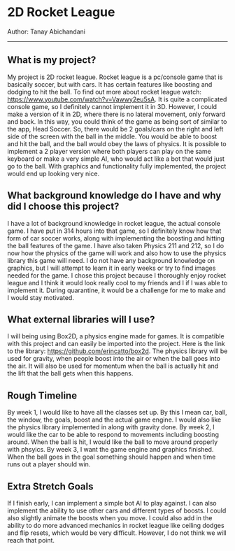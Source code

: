 # 2D Rocket League

Author: Tanay Abichandani

---

## What is my project?

My project is 2D rocket league. Rocket league is a pc/console game that is basically soccer, but with cars. It has certain features like boosting and dodging to hit the ball. To find out more about rocket league watch: https://www.youtube.com/watch?v=Vawwy2eu5sA. It is quite a complicated console game, so I definitely cannot implement it in 3D. However, I could make a version of it in 2D, where there is no lateral movement, only forward and back. In this way, you could think of the game as being sort of similar to the app, Head Soccer. So, there would be 2 goals/cars on the right and left side of the screen with the ball in the middle. You would be able to boost and hit the ball, and the ball would obey the laws of physics. It is possible to implement a 2 player version where both players can play on the same keyboard or make a very simple AI, who would act like a bot that would just go to the ball. With graphics and functionality fully implemented, the project would end up looking very nice.

## What background knowledge do I have and why did I choose this project?

I have a lot of background knowledge in rocket league, the actual console game. I have put in 314 hours into that game, so I definitely know how that form of car soccer works, along with implementing the boosting and hitting the ball features of the game. I have also taken Physics 211 and 212, so I do now how the physics of the game will work and also how to use the physics library this game will need. I do not have any background knowledge on graphics, but I will attempt to learn it in early weeks or try to find images needed for the game. I chose this project because I thoroughly enjoy rocket league and I think it would look really cool to my friends and I if I was able to implement it. During quarantine, it would be a challenge for me to make and I would stay motivated.

## What external libraries will I use?

I will being using Box2D, a physics engine made for games. It is compatible with this project and can easily be imported into the project. Here is the link to the library: https://github.com/erincatto/box2d. The physics library will be used for gravity, when people boost into the air or when the ball goes into the air. It will also be used for momentum when the ball is actually hit and the lift that the ball gets when this happens.

## Rough Timeline

By week 1, I would like to have all the classes set up. By this I mean car, ball, the window, the goals, boost and the actual game engine. I would also like the physics library implemented in along with gravity done. By week 2, I would like the car to be able to respond to movements including boosting around. When the ball is hit, I would like the ball to move around properly with phsyics. By week 3, I want the game engine and graphics finished. When the ball goes in the goal something should happen and when time runs out a player should win.

## Extra Stretch Goals

If I finish early, I can implement a simple bot AI to play against. I can also implement the ability to use other cars and different types of boosts. I could also slightly animate the boosts when you move. I could also add in the ability to do more advanced mechanics in rocket league like ceiling dodges and flip resets, which would be very difficult. However, I do not think we will reach that point.
